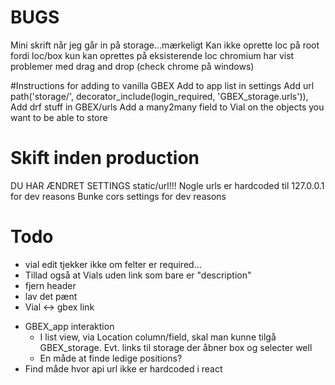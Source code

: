 # BUGS
Mini skrift når jeg går in på storage...mærkeligt
Kan ikke oprette loc på root fordi loc/box kun kan oprettes på eksisterende loc
chromium har vist problemer med drag and drop (check chrome på windows)

#Instructions for adding to vanilla GBEX
Add to app list in settings
Add url path('storage/', decorator_include(login_required, 'GBEX_storage.urls')),
Add drf stuff in GBEX/urls
Add a many2many field to Vial on the objects you want to be able to store


# Skift inden production
  DU HAR ÆNDRET SETTINGS static/url!!!
  Nogle urls er hardcoded til 127.0.0.1 for dev reasons
  Bunke cors settings for dev reasons


# Todo
 - vial edit tjekker ikke om felter er required...
 - Tillad også at Vials uden link som bare er "description"
 - fjern header
 - lav det pænt
 - Vial <-> gbex link
* GBEX_app interaktion
  * I list view, via Location column/field, skal man kunne tilgå GBEX_storage. Evt. links til storage der åbner box og selecter well
  * En måde at finde ledige positions?
* Find måde hvor api url ikke er hardcoded i react